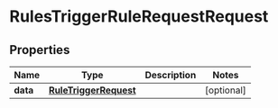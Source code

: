 

# RulesTriggerRuleRequestRequest


## Properties

| Name | Type | Description | Notes |
|------------ | ------------- | ------------- | -------------|
|**data** | [**RuleTriggerRequest**](RuleTriggerRequest.md) |  |  [optional] |



